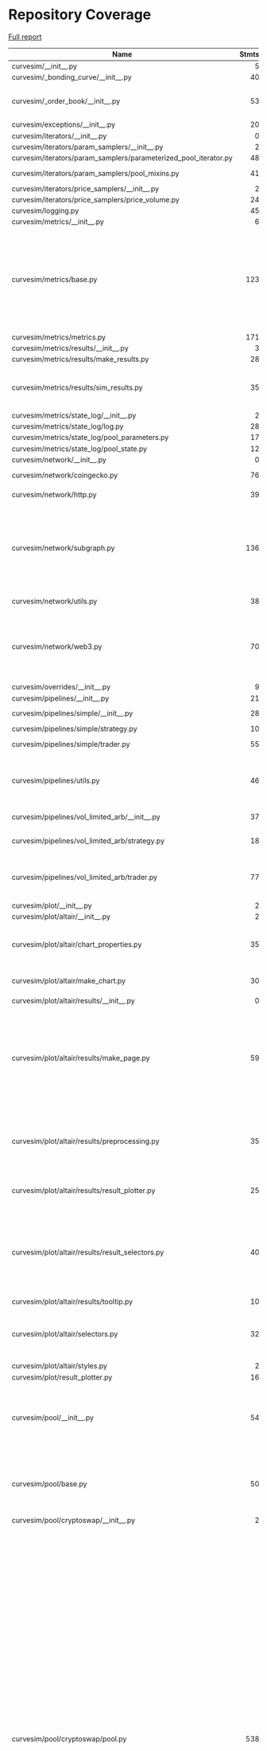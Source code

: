 # Repository Coverage

[Full report](https://htmlpreview.github.io/?https://github.com/curveresearch/curvesim/blob/python-coverage-comment-action-data/htmlcov/index.html)

| Name                                                                |    Stmts |     Miss |   Branch |   BrPart |   Cover |   Missing |
|-------------------------------------------------------------------- | -------: | -------: | -------: | -------: | ------: | --------: |
| curvesim/\_\_init\_\_.py                                            |        5 |        0 |        0 |        0 |    100% |           |
| curvesim/\_bonding\_curve/\_\_init\_\_.py                           |       40 |       35 |       20 |        0 |      8% |     41-90 |
| curvesim/\_order\_book/\_\_init\_\_.py                              |       53 |       48 |       12 |        0 |      8% |52-100, 104-130 |
| curvesim/exceptions/\_\_init\_\_.py                                 |       20 |        0 |        0 |        0 |    100% |           |
| curvesim/iterators/\_\_init\_\_.py                                  |        0 |        0 |        0 |        0 |    100% |           |
| curvesim/iterators/param\_samplers/\_\_init\_\_.py                  |        2 |        0 |        0 |        0 |    100% |           |
| curvesim/iterators/param\_samplers/parameterized\_pool\_iterator.py |       48 |        1 |        8 |        1 |     96% |        33 |
| curvesim/iterators/param\_samplers/pool\_mixins.py                  |       41 |       11 |        8 |        0 |     69% |42, 46, 63-74 |
| curvesim/iterators/price\_samplers/\_\_init\_\_.py                  |        2 |        0 |        0 |        0 |    100% |           |
| curvesim/iterators/price\_samplers/price\_volume.py                 |       24 |        1 |        4 |        0 |     96% |        90 |
| curvesim/logging.py                                                 |       45 |        0 |        6 |        1 |     98% |    94->96 |
| curvesim/metrics/\_\_init\_\_.py                                    |        6 |        0 |        2 |        0 |    100% |           |
| curvesim/metrics/base.py                                            |      123 |       11 |       31 |        4 |     90% |146-148, 221, 291-294, 342-343, 368->exit, 369, 371->376 |
| curvesim/metrics/metrics.py                                         |      171 |        0 |       22 |        0 |    100% |           |
| curvesim/metrics/results/\_\_init\_\_.py                            |        3 |        0 |        0 |        0 |    100% |           |
| curvesim/metrics/results/make\_results.py                           |       28 |        0 |       10 |        0 |    100% |           |
| curvesim/metrics/results/sim\_results.py                            |       35 |       12 |       12 |        3 |     55% |62-65, 91-93, 120, 128-131 |
| curvesim/metrics/state\_log/\_\_init\_\_.py                         |        2 |        0 |        0 |        0 |    100% |           |
| curvesim/metrics/state\_log/log.py                                  |       28 |        0 |       10 |        0 |    100% |           |
| curvesim/metrics/state\_log/pool\_parameters.py                     |       17 |        0 |        6 |        0 |    100% |           |
| curvesim/metrics/state\_log/pool\_state.py                          |       12 |        0 |        2 |        0 |    100% |           |
| curvesim/network/\_\_init\_\_.py                                    |        0 |        0 |        0 |        0 |    100% |           |
| curvesim/network/coingecko.py                                       |       76 |        6 |       12 |        2 |     91% |62-66, 148 |
| curvesim/network/http.py                                            |       39 |        5 |        8 |        1 |     87% |42->45, 49-54 |
| curvesim/network/subgraph.py                                        |      136 |       55 |       48 |        2 |     56% |78, 112-143, 148, 211-227, 439-465, 498-522 |
| curvesim/network/utils.py                                           |       38 |        6 |        8 |        1 |     80% |41-42, 68-71 |
| curvesim/network/web3.py                                            |       70 |        5 |       16 |        5 |     86% |62-63, 139->147, 143-144, 147->152, 176 |
| curvesim/overrides/\_\_init\_\_.py                                  |        9 |        3 |        4 |        1 |     54% |     40-42 |
| curvesim/pipelines/\_\_init\_\_.py                                  |       21 |        5 |       12 |        1 |     76% |     75-79 |
| curvesim/pipelines/simple/\_\_init\_\_.py                           |       28 |        0 |        4 |        1 |     97% |  113->118 |
| curvesim/pipelines/simple/strategy.py                               |       10 |        0 |        0 |        0 |    100% |           |
| curvesim/pipelines/simple/trader.py                                 |       55 |        4 |       18 |        0 |     95% |   127-133 |
| curvesim/pipelines/utils.py                                         |       46 |       36 |       14 |        0 |     17% |40-55, 59-72, 76-104, 108-110 |
| curvesim/pipelines/vol\_limited\_arb/\_\_init\_\_.py                |       37 |       21 |       10 |        0 |     38% |   111-149 |
| curvesim/pipelines/vol\_limited\_arb/strategy.py                    |       18 |        7 |        4 |        0 |     50% |28-29, 32-33, 37-39 |
| curvesim/pipelines/vol\_limited\_arb/trader.py                      |       77 |       68 |       30 |        0 |      8% |37-40, 70-136, 164-207 |
| curvesim/plot/\_\_init\_\_.py                                       |        2 |        0 |        0 |        0 |    100% |           |
| curvesim/plot/altair/\_\_init\_\_.py                                |        2 |        0 |        0 |        0 |    100% |           |
| curvesim/plot/altair/chart\_properties.py                           |       35 |       25 |       14 |        0 |     20% |31-38, 61-66, 83-88, 130-142 |
| curvesim/plot/altair/make\_chart.py                                 |       30 |       23 |       10 |        0 |     18% |45-59, 87-110 |
| curvesim/plot/altair/results/\_\_init\_\_.py                        |        0 |        0 |        0 |        0 |    100% |           |
| curvesim/plot/altair/results/make\_page.py                          |       59 |       45 |       16 |        0 |     19% |40-46, 71-73, 98-107, 126-140, 165-170, 195-198, 223-235 |
| curvesim/plot/altair/results/preprocessing.py                       |       35 |       28 |       10 |        0 |     16% |32-35, 61-80, 101-103, 122, 141-148 |
| curvesim/plot/altair/results/result\_plotter.py                     |       25 |       14 |        0 |        0 |     44% |15-17, 25-30, 38-43, 53 |
| curvesim/plot/altair/results/result\_selectors.py                   |       40 |       32 |        6 |        0 |     17% |31-43, 65-75, 94-105, 127-137, 159-169, 188-190 |
| curvesim/plot/altair/results/tooltip.py                             |       10 |        8 |        4 |        0 |     14% |      6-16 |
| curvesim/plot/altair/selectors.py                                   |       32 |       24 |       10 |        0 |     19% |59-69, 97-109, 134-154, 179 |
| curvesim/plot/altair/styles.py                                      |        2 |        0 |        0 |        0 |    100% |           |
| curvesim/plot/result\_plotter.py                                    |       16 |        9 |        8 |        0 |     29% |     53-63 |
| curvesim/pool/\_\_init\_\_.py                                       |       54 |       31 |       22 |        2 |     33% |106-134, 177-195, 218-231, 241-244 |
| curvesim/pool/base.py                                               |       50 |       21 |       18 |        4 |     49% |29-31, 36-38, 45, 52, 57-59, 66, 71-73, 80, 85-89 |
| curvesim/pool/cryptoswap/\_\_init\_\_.py                            |        2 |        0 |        0 |        0 |    100% |           |
| curvesim/pool/cryptoswap/pool.py                                    |      538 |       70 |      156 |       37 |     83% |153, 158, 161, 163->166, 169-176, 182, 228, 230, 260, 285, 299, 302, 316, 318, 320, 347, 360-361, 374, 388, 396, 469->478, 474, 516->526, 531-532, 536-559, 684->692, 744, 794->793, 804, 818->842, 820-840, 845-848, 1123, 1128, 1141, 1163, 1167, 1187 |
| curvesim/pool/sim\_interface/\_\_init\_\_.py                        |        4 |        0 |        0 |        0 |    100% |           |
| curvesim/pool/sim\_interface/asset\_indices.py                      |       22 |        1 |        8 |        1 |     93% |        60 |
| curvesim/pool/sim\_interface/metapool.py                            |       86 |        3 |       24 |        3 |     95% |25, 93, 96 |
| curvesim/pool/sim\_interface/pool.py                                |       42 |        1 |        4 |        1 |     96% |        17 |
| curvesim/pool/sim\_interface/raipool.py                             |       10 |        2 |        0 |        0 |     80% |     33-34 |
| curvesim/pool/snapshot.py                                           |       55 |        0 |        2 |        0 |    100% |           |
| curvesim/pool/stableswap/\_\_init\_\_.py                            |        4 |        0 |        0 |        0 |    100% |           |
| curvesim/pool/stableswap/metapool.py                                |      278 |       10 |       82 |        7 |     95% |84, 349, 483->495, 502, 636-638, 670, 755, 776, 833 |
| curvesim/pool/stableswap/pool.py                                    |      198 |        2 |       52 |        2 |     98% |388->400, 407, 567 |
| curvesim/pool/stableswap/raipool.py                                 |       14 |        8 |        2 |        0 |     38% |35-41, 44-46 |
| curvesim/pool\_data/\_\_init\_\_.py                                 |       12 |        3 |        0 |        0 |     75% |     41-44 |
| curvesim/pool\_data/cache.py                                        |       60 |       42 |       14 |        0 |     24% |34-50, 61-62, 68-69, 93-97, 100-116, 142-146, 149-157 |
| curvesim/pool\_data/metadata/\_\_init\_\_.py                        |       35 |        5 |        6 |        1 |     85% |50, 61-62, 67-68 |
| curvesim/pool\_data/metadata/base.py                                |       33 |        0 |        0 |        0 |    100% |           |
| curvesim/pool\_data/metadata/cryptoswap.py                          |       25 |        0 |        8 |        0 |    100% |           |
| curvesim/pool\_data/metadata/stableswap.py                          |       45 |        0 |       18 |        0 |    100% |           |
| curvesim/pool\_data/queries.py                                      |       16 |        3 |        4 |        0 |     85% |     46-50 |
| curvesim/price\_data/\_\_init\_\_.py                                |       10 |        4 |        6 |        1 |     44% |     51-55 |
| curvesim/price\_data/sources.py                                     |       19 |        8 |        2 |        0 |     52% |     19-30 |
| curvesim/sim/\_\_init\_\_.py                                        |       30 |       23 |       13 |        0 |     16% |138-151, 155-182 |
| curvesim/templates/\_\_init\_\_.py                                  |        7 |        0 |        0 |        0 |    100% |           |
| curvesim/templates/param\_samplers.py                               |       36 |        0 |       16 |        0 |    100% |           |
| curvesim/templates/price\_samplers.py                               |       10 |        0 |        2 |        0 |    100% |           |
| curvesim/templates/sim\_assets.py                                   |        8 |        0 |        0 |        0 |    100% |           |
| curvesim/templates/sim\_pool.py                                     |        6 |        0 |        0 |        0 |    100% |           |
| curvesim/templates/strategy.py                                      |       19 |        0 |        2 |        0 |    100% |           |
| curvesim/templates/trader.py                                        |       40 |        4 |       12 |        0 |     81% |20, 35, 39-40 |
| curvesim/utils.py                                                   |       50 |       12 |       21 |        8 |     69% |54, 57, 93, 105-114, 116->exit, 117, 140, 156 |
| curvesim/version.py                                                 |        7 |        0 |        0 |        0 |    100% |           |
|                                                           **TOTAL** | **3478** |  **801** |  **913** |   **90** | **73%** |           |


## Setup coverage badge

Below are examples of the badges you can use in your main branch `README` file.

### Direct image

[![Coverage badge](https://raw.githubusercontent.com/curveresearch/curvesim/python-coverage-comment-action-data/badge.svg)](https://htmlpreview.github.io/?https://github.com/curveresearch/curvesim/blob/python-coverage-comment-action-data/htmlcov/index.html)

This is the one to use if your repository is private or if you don't want to customize anything.

### [Shields.io](https://shields.io) Json Endpoint

[![Coverage badge](https://img.shields.io/endpoint?url=https://raw.githubusercontent.com/curveresearch/curvesim/python-coverage-comment-action-data/endpoint.json)](https://htmlpreview.github.io/?https://github.com/curveresearch/curvesim/blob/python-coverage-comment-action-data/htmlcov/index.html)

Using this one will allow you to [customize](https://shields.io/endpoint) the look of your badge.
It won't work with private repositories. It won't be refreshed more than once per five minutes.

### [Shields.io](https://shields.io) Dynamic Badge

[![Coverage badge](https://img.shields.io/badge/dynamic/json?color=brightgreen&label=coverage&query=%24.message&url=https%3A%2F%2Fraw.githubusercontent.com%2Fcurveresearch%2Fcurvesim%2Fpython-coverage-comment-action-data%2Fendpoint.json)](https://htmlpreview.github.io/?https://github.com/curveresearch/curvesim/blob/python-coverage-comment-action-data/htmlcov/index.html)

This one will always be the same color. It won't work for private repos. I'm not even sure why we included it.

## What is that?

This branch is part of the
[python-coverage-comment-action](https://github.com/marketplace/actions/python-coverage-comment)
GitHub Action. All the files in this branch are automatically generated and may be
overwritten at any moment.